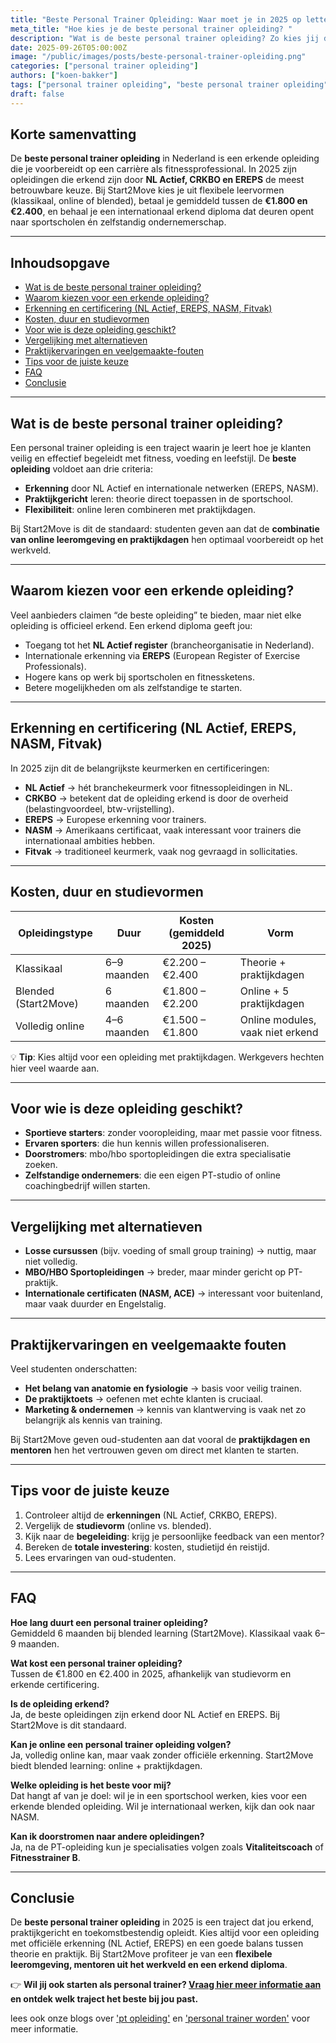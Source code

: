 ```yaml
---
title: "Beste Personal Trainer Opleiding: Waar moet je in 2025 op letten?"
meta_title: "Hoe kies je de beste personal trainer opleiding? "
description: "Wat is de beste personal trainer opleiding? Zo kies jij de opleiding die écht bij je past"
date: 2025-09-26T05:00:00Z
image: "/public/images/posts/beste-personal-trainer-opleiding.png"
categories: ["personal trainer opleiding"]
authors: ["koen-bakker"]
tags: ["personal trainer opleiding", "beste personal trainer opleiding"]
draft: false
---
```


## Korte samenvatting
De **beste personal trainer opleiding** in Nederland is een erkende opleiding die je voorbereidt op een carrière als fitnessprofessional. In 2025 zijn opleidingen die erkend zijn door **NL Actief, CRKBO en EREPS** de meest betrouwbare keuze. Bij Start2Move kies je uit flexibele leervormen (klassikaal, online of blended), betaal je gemiddeld tussen de **€1.800 en €2.400**, en behaal je een internationaal erkend diploma dat deuren opent naar sportscholen én zelfstandig ondernemerschap.

---

## Inhoudsopgave
- [Wat is de beste personal trainer opleiding?](#wat-is-de-beste-personal-trainer-opleiding)  
- [Waarom kiezen voor een erkende opleiding?](#waarom-kiezen-voor-een-erkende-opleiding)  
- [Erkenning en certificering (NL Actief, EREPS, NASM, Fitvak)](#erkenning-en-certificering-nl-actief-ereps-nasm-fitvak)  
- [Kosten, duur en studievormen](#kosten-duur-en-studievormen)  
- [Voor wie is deze opleiding geschikt?](#voor-wie-is-deze-opleiding-geschikt)  
- [Vergelijking met alternatieven](#vergelijking-met-alternatieven)  
- [Praktijkervaringen en veelgemaakte-fouten](#praktijkervaringen-en-veelgemaakte-fouten)  
- [Tips voor de juiste keuze](#tips-voor-de-juiste-keuze)  
- [FAQ](#faq)  
- [Conclusie](#conclusie)  

---

## Wat is de beste personal trainer opleiding?
Een personal trainer opleiding is een traject waarin je leert hoe je klanten veilig en effectief begeleidt met fitness, voeding en leefstijl. De **beste opleiding** voldoet aan drie criteria:  

- **Erkenning** door NL Actief en internationale netwerken (EREPS, NASM).  
- **Praktijkgericht** leren: theorie direct toepassen in de sportschool.  
- **Flexibiliteit**: online leren combineren met praktijkdagen.  

Bij Start2Move is dit de standaard: studenten geven aan dat de **combinatie van online leeromgeving en praktijkdagen** hen optimaal voorbereidt op het werkveld.

---

## Waarom kiezen voor een erkende opleiding?
Veel aanbieders claimen “de beste opleiding” te bieden, maar niet elke opleiding is officieel erkend. Een erkend diploma geeft jou:  

- Toegang tot het **NL Actief register** (brancheorganisatie in Nederland).  
- Internationale erkenning via **EREPS** (European Register of Exercise Professionals).  
- Hogere kans op werk bij sportscholen en fitnessketens.  
- Betere mogelijkheden om als zelfstandige te starten.  

---

## Erkenning en certificering (NL Actief, EREPS, NASM, Fitvak)
In 2025 zijn dit de belangrijkste keurmerken en certificeringen:  

- **NL Actief** → hét branchekeurmerk voor fitnessopleidingen in NL.  
- **CRKBO** → betekent dat de opleiding erkend is door de overheid (belastingvoordeel, btw-vrijstelling).  
- **EREPS** → Europese erkenning voor trainers.  
- **NASM** → Amerikaans certificaat, vaak interessant voor trainers die internationaal ambities hebben.  
- **Fitvak** → traditioneel keurmerk, vaak nog gevraagd in sollicitaties.  

---

## Kosten, duur en studievormen
| Opleidingstype       | Duur        | Kosten (gemiddeld 2025) | Vorm                          |
|----------------------|-------------|--------------------------|-------------------------------|
| Klassikaal           | 6–9 maanden | €2.200 – €2.400         | Theorie + praktijkdagen       |
| Blended (Start2Move) | 6 maanden   | €1.800 – €2.200         | Online + 5 praktijkdagen      |
| Volledig online      | 4–6 maanden | €1.500 – €1.800         | Online modules, vaak niet erkend |

💡 **Tip**: Kies altijd voor een opleiding met praktijkdagen. Werkgevers hechten hier veel waarde aan.

---

## Voor wie is deze opleiding geschikt?
- **Sportieve starters**: zonder vooropleiding, maar met passie voor fitness.  
- **Ervaren sporters**: die hun kennis willen professionaliseren.  
- **Doorstromers**: mbo/hbo sportopleidingen die extra specialisatie zoeken.  
- **Zelfstandige ondernemers**: die een eigen PT-studio of online coachingbedrijf willen starten.  

---

## Vergelijking met alternatieven
- **Losse cursussen** (bijv. voeding of small group training) → nuttig, maar niet volledig.  
- **MBO/HBO Sportopleidingen** → breder, maar minder gericht op PT-praktijk.  
- **Internationale certificaten (NASM, ACE)** → interessant voor buitenland, maar vaak duurder en Engelstalig.  

---

## Praktijkervaringen en veelgemaakte fouten
Veel studenten onderschatten:  

- **Het belang van anatomie en fysiologie** → basis voor veilig trainen.  
- **De praktijktoets** → oefenen met echte klanten is cruciaal.  
- **Marketing & ondernemen** → kennis van klantwerving is vaak net zo belangrijk als kennis van training.  

Bij Start2Move geven oud-studenten aan dat vooral de **praktijkdagen en mentoren** hen het vertrouwen geven om direct met klanten te starten.

---

## Tips voor de juiste keuze
1. Controleer altijd de **erkenningen** (NL Actief, CRKBO, EREPS).  
2. Vergelijk de **studievorm** (online vs. blended).  
3. Kijk naar de **begeleiding**: krijg je persoonlijke feedback van een mentor?  
4. Bereken de **totale investering**: kosten, studietijd én reistijd.  
5. Lees ervaringen van oud-studenten.  

---

## FAQ

**Hoe lang duurt een personal trainer opleiding?**  
Gemiddeld 6 maanden bij blended learning (Start2Move). Klassikaal vaak 6–9 maanden.  

**Wat kost een personal trainer opleiding?**  
Tussen de €1.800 en €2.400 in 2025, afhankelijk van studievorm en erkende certificering.  

**Is de opleiding erkend?**  
Ja, de beste opleidingen zijn erkend door NL Actief en EREPS. Bij Start2Move is dit standaard.  

**Kan je online een personal trainer opleiding volgen?**  
Ja, volledig online kan, maar vaak zonder officiële erkenning. Start2Move biedt blended learning: online + praktijkdagen.  

**Welke opleiding is het beste voor mij?**  
Dat hangt af van je doel: wil je in een sportschool werken, kies voor een erkende blended opleiding. Wil je internationaal werken, kijk dan ook naar NASM.  

**Kan ik doorstromen naar andere opleidingen?**  
Ja, na de PT-opleiding kun je specialisaties volgen zoals **Vitaliteitscoach** of **Fitnesstrainer B**.  

---

## Conclusie
De **beste personal trainer opleiding** in 2025 is een traject dat jou erkend, praktijkgericht en toekomstbestendig opleidt. Kies altijd voor een opleiding met officiële erkenning (NL Actief, EREPS) en een goede balans tussen theorie en praktijk. Bij Start2Move profiteer je van een **flexibele leeromgeving, mentoren uit het werkveld en een erkend diploma**.  

👉 **Wil jij ook starten als personal trainer? [Vraag hier meer informatie aan](https://www.start2move.nl/personal-trainer) en ontdek welk traject het beste bij jou past.**

lees ook onze blogs over ['pt opleiding'](/pt-opleiding) en ['personal trainer worden'](/personal-trainer-worden) voor meer informatie.
